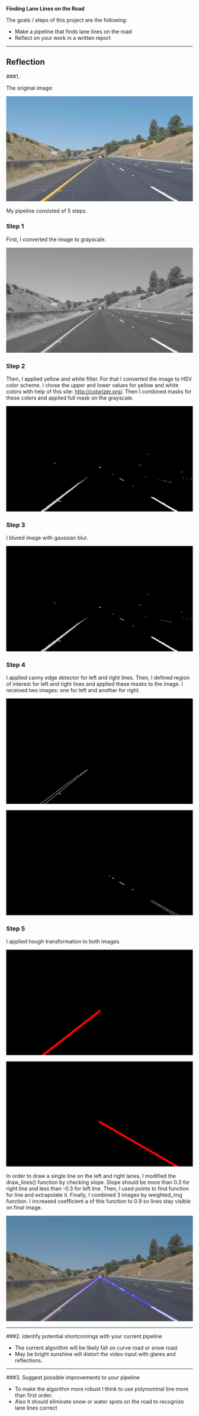 **Finding Lane Lines on the Road**

The goals / steps of this project are the following:
* Make a pipeline that finds lane lines on the road
* Reflect on your work in a written report


[//]: # (Image References)

[image0]: ./pipeline/whiteCarLaneSwitch.jpg "WhiteCarLaneSwitch"

[image1]: ./pipeline/grayscale.jpg "Grayscale"

[image2]: ./pipeline/filter.jpg "After filtering"

[image3]: ./pipeline/blur.jpg "Blur"

[image4]: ./pipeline/left_edges.jpg "Left edges"

[image5]: ./pipeline/right_edges.jpg "Right edges"

[image6]: ./pipeline/left_line.jpg "Left line"

[image7]: ./pipeline/right_line.jpg "Right line"

[image8]: ./pipeline/final.jpg "Final"

---

## Reflection

###1.

The original image:

![alt][image0]

My pipeline consisted of 5 steps.

### Step 1
First, I converted the image to grayscale.

![alt][image1]

### Step 2
Then, I applied yellow and white filter. For that I converted the image to HSV color scheme. I chose the upper and lower values for yellow and white colors with help of this site: http://colorizer.org/. Then I combined masks for these colors and applied full mask on the grayscale.

![alt][image2]

### Step 3

I blured image with gaussian blur.

![alt][image3]

### Step 4

I applied canny edge detector for left and right lines. Then, I defined region of interest for left and right lines and applied these masks to the image. I received two images: one for left and another for right.

![alt][image4]

![alt][image5]

### Step 5

I applied hough transformation to both images.

![alt][image6]

![alt][image7]

In order to draw a single line on the left and right lanes, I modified the draw_lines() function by checking slope. Slope should be more than 0.3 for right line and less than -0.3 for left line. Then, I used points to find function for line and extrapolate it. Finally, I combined 3 images by weighted_img function. I increased coefficient a of this function to 0.9 so lines stay visible on final image.

![alt][image8]

---
###2. Identify potential shortcomings with your current pipeline

* The current algorithm will be likely fall on curve road or snow road. 
* May be bright sunshine will distort the video input with glares and reflections.
---
###3. Suggest possible improvements to your pipeline

* To make the algorithm more robust I think to use polynominal line more than first order. 
* Also it should eliminate snow or water spots on the road to recognize lane lines correct
